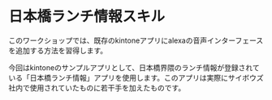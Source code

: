 # 日本橋ランチ情報スキル


このワークショップでは、既存のkintoneアプリにalexaの音声インターフェースを追加する方法を習得します。

今回はkintoneのサンプルアプリとして、日本橋界隈のランチ情報が登録されている「日本橋ランチ情報」アプリを使用します。このアプリは実際にサイボウズ社内で使用されていたものに若干手を加えたものです。


